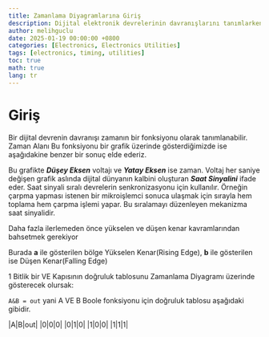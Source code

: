 ```yaml
---
title: Zamanlama Diyagramlarına Giriş
description: Dijital elektronik devrelerinin davranışlarını tanımlarken sıkça kullanılan Zamanlama Diyagramlarına giriş
author: melihguclu
date: 2025-01-19 00:00:00 +0800
categories: [Electronics, Electronics Utilities]
tags: [electronics, timing, utilities]
toc: true
math: true
lang: tr
---
```



# Giriş

Bir dijital devrenin davranışı zamanın bir fonksiyonu olarak tanımlanabilir. Zaman Alanı Bu fonksiyonu bir grafik üzerinde gösterdiğimizde ise aşağıdakine benzer bir sonuç elde ederiz.

<!--- Start of waveform script-->
<script src="/assets/js/wavedrom/wavedrom.min.js" type="text/javascript"></script>
<script src="/assets/js/wavedrom/skins/default.js" type="text/javascript"></script>

<script type="WaveDrom">
{ signal: [
 { name: "CLK", 		wave: '0101010101', },
 
],
  foot: {text:
  ['tspan', 'Figure 1: Voltage-Time graph',
  ],tock:0

}
}
</script>


<!--- End of waveform script-->

Bu grafikte ***Düşey Eksen*** voltajı ve ***Yatay Eksen*** ise zaman. Voltaj her saniye değişen grafik aslında dijital dünyanın kalbini oluşturan ***Saat Sinyalini*** ifade eder. Saat sinyali sıralı devrelerin senkronizasyonu için kullanılır. Örneğin çarpma yapması istenen bir mikroişlemci sonuca ulaşmak için sırayla hem toplama hem çarpma işlemi yapar. Bu sıralamayı düzenleyen mekanizma saat sinyalidir.

Daha fazla ilerlemeden önce yükselen ve düşen kenar kavramlarından bahsetmek gerekiyor


<!--- Start of waveform script-->
<script type="WaveDrom">
{ signal: [
  { name: 'CLK', wave: '0101010101',  node: '.a..b....' }

],
  foot: {text:
  ['tspan', 'Figure 2: Rising and Falling Edge',
  ],tock:0

}
}

</script>
<!--- End of waveform script-->
Burada **a** ile gösterilen bölge Yükselen Kenar(Rising Edge), **b** ile gösterilen ise Düşen Kenar(Falling Edge)


1 Bitlik bir VE Kapısının doğruluk tablosunu Zamanlama Diyagramı üzerinde gösterecek olursak:

<script type="WaveDrom">
{ assign:[
  ["out",
    ["&", "A","B"],
    ]

]}

</script>


`A&B = out` yani A VE B Boole fonksiyonu için doğruluk tablosu aşağıdaki gibidir. 

|A|B|out|
|0|0|0|
|0|1|0|
|1|0|0|
|1|1|1|

<script type=WaveDrom>
{ signal: [
 { name: "A", 		wave: '0.1.', },
 { name: "B", 		wave: '0101', },
 { name: "out", 	wave: '0..1', }

],

}
</script>


<body onload="WaveDrom.ProcessAll()">
